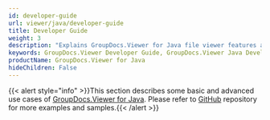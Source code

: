```yaml
---
id: developer-guide
url: viewer/java/developer-guide
title: Developer Guide
weight: 3
description: "Explains GroupDocs.Viewer for Java file viewer features and shows how to view PDF, Word, Excel, PowerPoint documents inside your Java applications"
keywords: GroupDocs.Viewer Developer Guide, GroupDocs.Viewer Java Developer Guide, GroupDocs.Viewer Developer Guide Java, Using GroupDocs.Viewer for Java, GroupDocs.Viewer for Java use cases
productName: GroupDocs.Viewer for Java
hideChildren: False
---
```

{{< alert style="info" >}}This section describes some basic and advanced use cases of [GroupDocs.Viewer for Java](https://products.groupdocs.com/viewer/java). Please refer to [GitHub](https://github.com/groupdocs-viewer/GroupDocs.Viewer-for-Java) repository for more examples and samples.{{< /alert >}}
